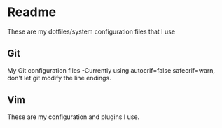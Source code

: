 Readme
=============

These are my dotfiles/system configuration files that I use

Git
-------

My Git configuration files
  -Currently using autocrlf=false safecrlf=warn, don't let git modify the line endings.

Vim
-------

These are my configuration and plugins I use.
